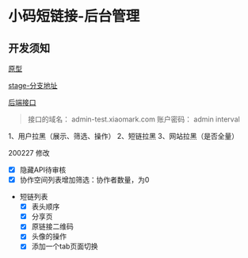 # 小码短链接-后台管理

## 开发须知

[原型](https://lanhuapp.com/web/#/item/project/product?pid=cec2650a-cc80-4e6b-8a62-0b71b9f9e97b&docId=29946fdc-0818-47ed-b3eb-50bfe22ad455&docType=axure&pageId=c1632f5bfd854ba3bf309e2b09052f65&image_id=29946fdc-0818-47ed-b3eb-50bfe22ad455&parentId=2a8d2b48-69ea-4e8b-b651-3d1cd986683c)

[stage-分支地址](http://admin-test.xiaomark.com/)

[后端接口](http://test.xiaomark.com/apidoc/)
  > 接口的域名： admin-test.xiaomark.com
  > 账户密码： admin interval


  1、用户拉黑（展示、筛选、操作）
  2、短链拉黑
  3、网站拉黑（是否全量）


  200227 修改
  - [x] 隐藏API待审核
  - [x] 协作空间列表增加筛选：协作者数量，为0
-  短链列表
   -  [x] 表头顺序
   -  [x] 分享页
   -  [x] 原链接二维码
   -  [x] 头像的操作
   -  [x] 添加一个tab页面切换
